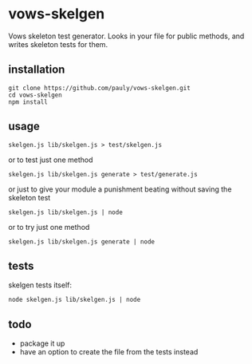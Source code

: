 # vows-skelgen

Vows skeleton test generator. 
Looks in your file for public methods, and writes skeleton tests for them.

## installation

    git clone https://github.com/pauly/vows-skelgen.git
    cd vows-skelgen
    npm install

## usage

    skelgen.js lib/skelgen.js > test/skelgen.js

or to test just one method

    skelgen.js lib/skelgen.js generate > test/generate.js

or just to give your module a punishment beating without saving the skeleton test

    skelgen.js lib/skelgen.js | node

or to try just one method

    skelgen.js lib/skelgen.js generate | node

## tests

skelgen tests itself:

    node skelgen.js lib/skelgen.js | node

## todo

 * package it up
 * have an option to create the file from the tests instead
